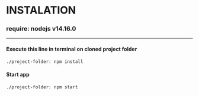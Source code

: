 # INSTALATION 
### require: nodejs v14.16.0
***
#### Execute this line in terminal on cloned project folder
<pre><code>./project-folder: npm install
</code></pre>

#### Start app
<pre><code>./project-folder: npm start</code></pre>